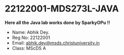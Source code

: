 # 22122001-MDS273L-JAVA
**Here all the Java lab works done by SparkyOPu !!**
* Name: Abhik Dey.
* Reg No: 22122001
* Email: abhik.dey@msds.christuniversity.in
* Class: MScDS A
